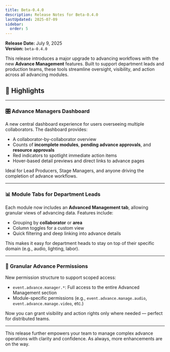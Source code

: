 ```yaml
---
title: Beta-0.4.0
description: Release Notes for Beta-0.4.0
lastUpdated: 2025-07-09
sidebar:
  order: 5
---
```


**Release Date:** July 9, 2025  
**Version:** `beta-0.4.0`

This release introduces a major upgrade to advancing workflows with the new **Advance Management** features. Built to support department leads and production teams, these tools streamline oversight, visibility, and action across all advancing modules.

## 🚀 Highlights

---

### 🎛️ **Advance Managers Dashboard**

A new central dashboard experience for users overseeing multiple collaborators. The dashboard provides:

- A collaborator-by-collaborator overview
- Counts of **incomplete modules**, **pending advance approvals**, and **resource approvals**
- Red indicators to spotlight immediate action items
- Hover-based detail previews and direct links to advance pages

Ideal for Lead Producers, Stage Managers, and anyone driving the completion of advance workflows.

---

### 📊 **Module Tabs for Department Leads**

Each module now includes an **Advanced Management tab**, allowing granular views of advancing data. Features include:

- Grouping by **collaborator** or **area**
- Column toggles for a custom view
- Quick filtering and deep linking into advance details

This makes it easy for department heads to stay on top of their specific domain (e.g., audio, lighting, labor).

---

### 🔐 **Granular Advance Permissions**

New permission structure to support scoped access:

- `event.advance.manager.*`: Full access to the entire Advanced Management section
- Module-specific permissions (e.g., `event.advance.manage.audio`, `event.advance.manage.video`, etc.)

Now you can grant visibility and action rights only where needed — perfect for distributed teams.

---

This release further empowers your team to manage complex advance operations with clarity and confidence. As always, more enhancements are on the way.
